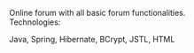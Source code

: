 Online forum with all basic forum functionalities.
<br>
Technologies:<br>

Java, Spring, Hibernate, BCrypt, JSTL, HTML
